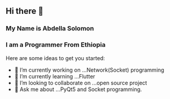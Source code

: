 ## Hi there 👋
### My Name is Abdella Solomon
### I am a Programmer From Ethiopia

Here are some ideas to get you started:

- 🔭 I’m currently working on ...Network(Socket) programming
- 🌱 I’m currently learning ...Flutter
- 👯 I’m looking to collaborate on ...open source project
- 💬 Ask me about ...PyQt5 and Socket programming.

